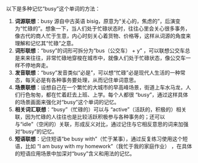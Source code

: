 以下是多种记忆“busy”这个单词的方法：
1. **词源联想**：busy 源自中古英语 bisig，原意为“关心的，焦虑的”，后演变为“忙碌的”。想象一下，当人们处于忙碌状态时，往往心里会关心很多事务，像古代的商人忙于生意，内心时刻关心着货物、价格等，这样从词源的角度来理解和记忆其“忙碌”之意。
2. **词形联想**：“busy”的词形可拆分为“bus（公交车） + y” ，可以联想公交车总是来来往往，非常忙碌地穿梭在城市中，就像人们处于忙碌状态，像公交车一样不停地奔走。
3. **发音联想**：“busy”发音类似“必是”，可以想“忙碌”必是现代人生活的一种常态，每天必是有各种事务要处理，从而记住单词意思。
4. **场景联想**：设想自己在一个繁忙的大城市的早高峰场景，街道上车水马龙，人们行色匆匆，都在忙着赶去上班、上学。每个人都很 “busy”，通过这样具体的场景画面来强化对“busy”这个单词的记忆。
5. **相关词汇联想**：“busy”（忙碌的）可以与 “active”（活跃的，积极的）相关联，因为忙碌的人往往也是比较活跃积极参与各种事务的；还可以与“idle”（空闲的）关联，形成反义对比，通过记住与它相反意思的词来加强对“busy”的记忆。
6. **短语联想**：记住短语“be busy with”（忙于某事），通过反复练习使用这个短语，比如 “I am busy with my homework”（我忙于我的家庭作业） ，在具体的短语应用场景中加深对“busy”含义和用法的记忆。 